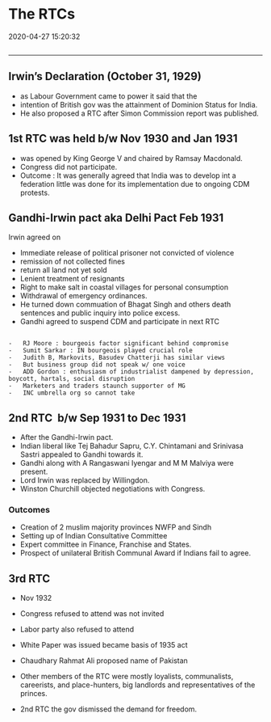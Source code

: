 # The RTCs
2020-04-27 15:20:32
```toc
```
---

## Irwin’s Declaration (October 31, 1929) 
- as Labour Government came to power it said that the 
-  intention of British gov was the attainment of Dominion Status for India. 
- He also proposed a RTC after Simon Commission report was published.
    

## 1st RTC was held b/w Nov 1930 and Jan 1931 

-   was opened by King George V and chaired by Ramsay Macdonald. 
-   Congress did not participate.
-   Outcome : It was generally agreed that India was to develop int a federation little was done for its implementation due to ongoing CDM protests.

##   Gandhi-Irwin pact aka Delhi Pact Feb 1931

Irwin agreed on 
- Immediate release of political prisoner not convicted of violence
- remission of not collected fines
- return all land not yet sold 
- Lenient treatment of resignants
- Right to make salt in coastal villages for personal consumption
- Withdrawal of emergency ordinances.
- He turned down commuation of Bhagat Singh and others death sentences and public inquiry into police excess.
- Gandhi agreed to suspend CDM and participate in next RTC 

```ad-Views

-   RJ Moore : bourgeois factor significant behind compromise
-   Sumit Sarkar : IN bourgeois played crucial role
-   Judith B, Markovits, Basudev Chatterji has similar views
-   But business group did not speak w/ one voice
-   ADD Gordon : enthusiasm of industrialist dampened by depression, boycott, hartals, social disruption
-   Marketers and traders staunch supporter of MG
-   INC umbrella org so cannot take

```



## 2nd RTC  b/w Sep 1931 to Dec 1931

-   After the Gandhi-Irwin pact. 
-   Indian liberal like Tej Bahadur Sapru, C.Y. Chintamani and Srinivasa Sastri appealed to Gandhi towards it. 
-   Gandhi along with A Rangaswani Iyengar and M M Malviya were present. 
-   Lord Irwin was replaced by Willingdon. 
-   Winston Churchill objected negotiations with Congress. 

### Outcomes

-   Creation of 2 muslim majority provinces NWFP and Sindh
-   Setting up of Indian Consultative Committee
-   Expert committee in Finance, Franchise and States.
-   Prospect of unilateral British Communal Award if Indians fail to agree.

## 3rd RTC

-   Nov 1932
-   Congress refused to attend was not invited
-   Labor party also refused to attend
-   White Paper was issued became basis of 1935 act
-   Chaudhary Rahmat Ali proposed name of Pakistan

-   Other members of the RTC were mostly loyalists, communalists, careerists, and place-hunters, big landlords and representatives of the princes.
-   2nd RTC the gov dismissed the demand for freedom.








